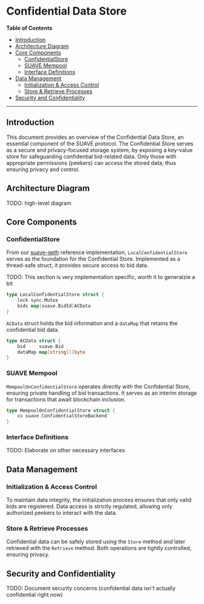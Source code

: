 # Confidential Data Store <!-- omit from toc -->

<div class="hideInDocs">

**Table of Contents**

<!-- TOC -->

- [Introduction](#introduction)
- [Architecture Diagram](#architecture-diagram)
- [Core Components](#core-components)
  - [ConfidentialStore](#confidentialstore)
  - [SUAVE Mempool](#suave-mempool)
  - [Interface Definitions](#interface-definitions)
- [Data Management](#data-management)
  - [Initialization \& Access Control](#initialization--access-control)
  - [Store \& Retrieve Processes](#store--retrieve-processes)
- [Security and Confidentiality](#security-and-confidentiality)

<!-- /TOC -->

---

</div>

## Introduction

This document provides an overview of the Confidential Data Store, an essential component of the SUAVE protocol. The Confidential Store serves as a secure and privacy-focused storage system, by exposing a key-value store for safeguarding confidential bid-related data. Only those with appropriate permissions (peekers) can access the stored data, thus ensuring privacy and control.

## Architecture Diagram

TODO: high-level diagram

## Core Components

### ConfidentialStore

From our [suave-geth](https://github.com/flashbots/suave-geth/tree/main) reference implementation, `LocalConfidentialStore` serves as the foundation for the Confidential Store. Implemented as a thread-safe struct, it provides secure access to bid data.

TODO: This section is very implementation specific, worth it to generalzie a bit

```go
type LocalConfidentialStore struct {
	lock sync.Mutex
	bids map[suave.BidId]ACData
}
```

`ACData` struct holds the bid information and a `dataMap` that retains the confidential bid data.

```go
type ACData struct {
	bid     suave.Bid
	dataMap map[string][]byte
}
```

### SUAVE Mempool

`MempoolOnConfidentialStore` operates directly with the Confidential Store, ensuring private handling of bid transactions. It serves as an interim storage for transactions that await blockchain inclusion.

```go
type MempoolOnConfidentialStore struct {
	cs suave.ConfidentialStoreBackend
}
```

### Interface Definitions

TODO: Elaborate on other necessary interfaces

## Data Management

### Initialization & Access Control

To maintain data integrity, the initialization process ensures that only valid bids are registered. Data access is strictly regulated, allowing only authorized peekers to interact with the data.

### Store & Retrieve Processes

Confidential data can be safely stored using the `Store` method and later retrieved with the `Retrieve` method. Both operations are tightly controlled, ensuring privacy.

## Security and Confidentiality

TODO: Document security concerns (confidential data isn't actually confidential right now)
